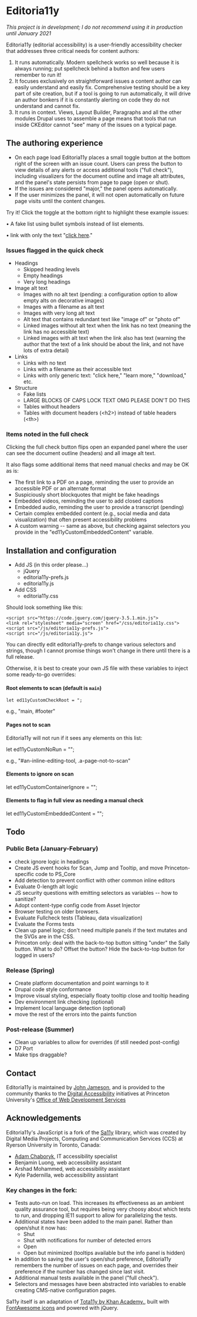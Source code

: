 # Editoria11y

*This project is in development; I do not recommend using it in production until January 2021*

Editoria11y (editorial accessibility) is a user-friendly accessibility checker that addresses three critical needs for content authors:

1. It runs automatically. Modern spellcheck works so well because it is always running; put spellcheck behind a button and few users remember to run it!
1. It focuses exclusively on straightforward issues a content author can easily understand and easily fix. Comprehensive testing should be a key part of site creation, but if a tool is going to run automatically, it will drive an author bonkers if it is constantly alerting on code they do not understand and cannot fix.
1. It runs in context. Views, Layout Builder, Paragraphs and all the other modules Drupal uses to assemble a page means that tools that run inside CKEditor cannot "see" many of the issues on a typical page.

## The authoring experience
* On each page load Editoria11y places a small toggle button at the bottom right of the screen with an issue count. Users can press the button to view details of any alerts or access additional tools ("full check"), including visualizers for the document outline and image alt attributes, and the panel's state persists from page to page (open or shut).
* If the issues are considered "major," the panel opens automatically.
* If the user minimizes the panel, it will not open automatically on future page visits until the content changes.

Try it! Click the toggle at the bottom right to highlight these example issues:

• A fake list using bullet symbols instead of list elements.

• link with only the text "[click here](https://www.youtube.com/watch?v=DLzxrzFCyOs)."

### Issues flagged in the quick check
* Headings
  * Skipped heading levels
  * Empty headings
  * Very long headings
* Image alt text
  * Images with no alt text (pending: a configuration option to allow empty alts on decorative images)
  * Images with a filename as alt text
  * Images with very long alt text
  * Alt text that contains redundant text like "image of" or "photo of"
  * Linked images without alt text when the link has no text (meaning the link has no accessible text)
  * Linked images with alt text when the link also has text (warning the author that the text of a link should be about the link, and not have lots of extra detail)
* Links
  * Links with no text
  * Links with a filename as their accessible text
  * Links with only generic text: "click here," "learn more," "download," etc.
* Structure
  * Fake lists
  * LARGE BLOCKS OF CAPS LOCK TEXT OMG PLEASE DON'T DO THIS
  * Tables without headers
  * Tables with document headers (&lt;h2&gt;) instead of table headers (&lt;th&gt;)
  
### Items noted in the full check
Clicking the full check button flips open an expanded panel where the user can see the document outline (headers) and all image alt text.

It also flags some additional items that need manual checks and may be OK as is:

* The first link to a PDF on a page, reminding the user to provide an accessible PDF or an alternate format
* Suspiciously short blockquotes that might be fake headings
* Embedded videos, reminding the user to add closed captions
* Embedded audio, reminding the user to provide a transcript (pending)
* Certain complex embedded content (e.g., social media and data visualization) that often present accessibility problems
* A custom warning -- same as above, but checking against selectors you provide in the "ed11yCustomEmbeddedContent" variable.

## Installation and configuration
* Add JS (in this order please...)
  * jQuery
  * editoria11y-prefs.js
  * editoria11y.js
* Add CSS
  * editoria11y.css

Should look something like this:

```
<script src="https://code.jquery.com/jquery-3.5.1.min.js">
<link rel="stylesheet" media="screen" href="/css/editoria11y.css">
<script src="/js/editoria11y-prefs.js">
<script src="/js/editoria11y.js">
```

You can directly edit editoria11y-prefs to change various selectors and strings, though I cannot promise things won't change in there until there is a full release.

Otherwise, it is best to create your own JS file with these variables to inject some ready-to-go overrides:

#### Root elements to scan (default is `main`)
`let ed11yCustomCheckRoot = ";`

e.g., "main, #footer"

#### Pages not to scan
Editoria11y will not run if it sees any elements on this list:

let ed11yCustomNoRun = "";

e.g., "#an-inline-editing-tool, .a-page-not-to-scan"

#### Elements to ignore on scan
let ed11yCustomContainerIgnore = "";

#### Elements to flag in full view as needing a manual check
let ed11yCustomEmbeddedContent = "";

## Todo

### Public Beta (January-February)
- check ignore logic in headings
- Create JS event hooks for Scan, Jump and Tooltip, and move Princeton-specific code to PS_Core
- Add detection to prevent conflict with other common inline editors
- Evaluate 0-length alt logic
- JS security questions with emitting selectors as variables -- how to sanitize?
- Adopt content-type config code from Asset Injector
- Browser testing on older browsers.
- Evaluate Fullcheck tests (Tableau, data visualization)
- Evaluate the Forms tests
- Clean up panel logic; don't need multiple panels if the text mutates and the SVGs are in the CSS.
- Princeton only: deal with the back-to-top button sitting "under" the Sally button. What to do? Offset the button? Hide the back-to-top button for logged in users?

### Release (Spring)
- Create platform documentation and point warnings to it
- Drupal code style conformance
- Improve visual styling, especially floaty tooltip close and tooltip heading
- Dev environment link checking (optional)
- Implement local language detection (optional)
- move the rest of the errors into the paints function

### Post-release (Summer)
- Clean up variables to allow for overrides (if still needed post-config)
- D7 Port
- Make tips draggable?

## Contact
Editoria11y is maintained by [John Jameson](jjameson@princeton.edu), and is provided to the community thanks to the [Digital Accessibility](https://accessibility.princeton.edu/) initiatives at Princeton University's [Office of Web Development Services](https://wds.princeton.edu/)

## Acknowledgements
Editoria11y's JavaScript is a fork of the [Sa11y](https://ryersondmp.github.io/sa11y/) library, which was created by Digital Media Projects, Computing and Communication Services (CCS) at Ryerson University in Toronto, Canada:
- [Adam Chaboryk](https://github.com/adamchaboryk), IT accessibility specialist
- Benjamin Luong, web accessibility assistant
- Arshad Mohammed, web accessibility assistant
- Kyle Padernilla, web accessibility assistant

### Key changes in the fork: 
- Tests auto-run on load. This increases its effectiveness as an ambient quality assurance tool, but requires being very choosy about which tests to run, and dropping IE11 support to allow for parallelizing the tests.
- Additional states have been added to the main panel. Rather than open/shut it now has:
  - Shut
  - Shut with notifications for number of detected errors
  - Open
  - Open but minimized (tooltips available but the info panel is hidden) 
- In addition to saving the user's open/shut preference, Editoria11y remembers the number of issues on each page, and overrides their preference if the number has changed since last visit.
- Additional manual tests available in the panel ("full check").
- Selectors and messages have been abstracted into variables to enable creating CMS-native configuration pages.

Sa11y itself is an adaptation of [Tota11y by Khan Academy.](https://github.com/Khan/tota11y), built with [FontAwesome icons](https://github.com/FortAwesome/Font-Awesome) and powered with jQuery.

<div hidden>
<script src="https://code.jquery.com/jquery-3.5.1.min.js"></script><link rel="stylesheet" media="screen" href="{{ site.baseurl}}/css/editoria11y.css"><script src="{{ site.baseurl}}/js/editoria11y-prefs.js"></script><script src="{{ site.baseurl}}/js/editoria11y.js"></script></div>